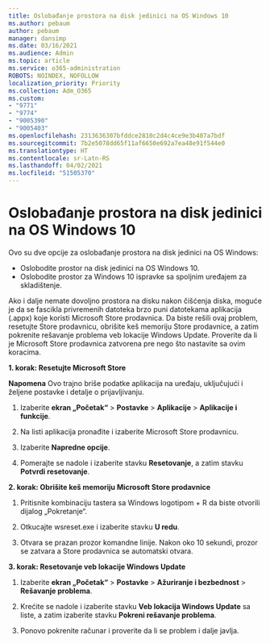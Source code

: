 ```yaml
---
title: Oslobađanje prostora na disk jedinici na OS Windows 10
ms.author: pebaum
author: pebaum
manager: dansimp
ms.date: 03/16/2021
ms.audience: Admin
ms.topic: article
ms.service: o365-administration
ROBOTS: NOINDEX, NOFOLLOW
localization_priority: Priority
ms.collection: Adm_O365
ms.custom:
- "9771"
- "9774"
- "9005390"
- "9005403"
ms.openlocfilehash: 2313636307bfddce2810c2d4c4ce9e3b407a7bdf
ms.sourcegitcommit: 7b2e5078dd65f11af6650e692a7ea48e91f544e0
ms.translationtype: HT
ms.contentlocale: sr-Latn-RS
ms.lasthandoff: 04/02/2021
ms.locfileid: "51505370"
---
```

# <a name="free-up-drive-space-in-windows-10"></a>Oslobađanje prostora na disk jedinici na OS Windows 10

Ovo su dve opcije za oslobađanje prostora na disk jedinici na OS Windows:

- Oslobodite prostor na disk jedinici na OS Windows 10.
- Oslobodite prostor za Windows 10 ispravke sa spoljnim uređajem za skladištenje.

Ako i dalje nemate dovoljno prostora na disku nakon čišćenja diska, moguće je da se fascikla privremenih datoteka brzo puni datotekama aplikacija (.appx) koje koristi Microsoft Store prodavnica. Da biste rešili ovaj problem, resetujte Store prodavnicu, obrišite keš memoriju Store prodavnice, a zatim pokrenite rešavanje problema veb lokacije Windows Update. Proverite da li je Microsoft Store prodavnica zatvorena pre nego što nastavite sa ovim koracima.

**1. korak: Resetujte Microsoft Store**

**Napomena** Ovo trajno briše podatke aplikacija na uređaju, uključujući i željene postavke i detalje o prijavljivanju.

1. Izaberite **ekran „Početak“** > **Postavke** > **Aplikacije** > **Aplikacije i funkcije**.

1. Na listi aplikacija pronađite i izaberite Microsoft Store prodavnicu.

1. Izaberite **Napredne opcije**.

1. Pomerajte se nadole i izaberite stavku **Resetovanje**, a zatim stavku **Potvrdi resetovanje**.

**2. korak: Obrišite keš memoriju Microsoft Store prodavnice**

1. Pritisnite kombinaciju tastera sa Windows logotipom + R da biste otvorili dijalog „Pokretanje“.

1. Otkucajte wsreset.exe i izaberite stavku **U redu**.

1. Otvara se prazan prozor komandne linije. Nakon oko 10 sekundi, prozor se zatvara a Store prodavnica se automatski otvara.

**3. korak: Resetovanje veb lokacije Windows Update**

1. Izaberite **ekran „Početak“** > **Postavke** > **Ažuriranje i bezbednost** > **Rešavanje problema**.

1. Krećite se nadole i izaberite stavku **Veb lokacija Windows Update** sa liste, a zatim izaberite stavku **Pokreni rešavanje problema**.

1. Ponovo pokrenite računar i proverite da li se problem i dalje javlja.


